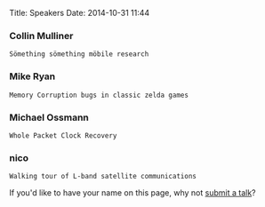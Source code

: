Title: Speakers
Date: 2014-10-31 11:44

### Collin Mulliner

    Sömething sömething möbile research

### Mike Ryan

    Memory Corruption bugs in classic zelda games

### Michael Ossmann

    Whole Packet Clock Recovery

### nico

    Walking tour of L-band satellite communications


If you'd like to have your name on this page, why not [submit a talk][submit]?

[submit]: /pages/cfp.html
